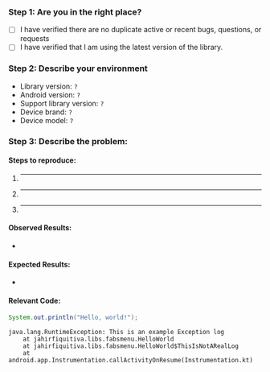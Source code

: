 <!--
Any HTML comment will be stripped when the markdown is rendered, so you don't need to delete them.

Put an x inside the [] like this: [x] to mark the checkbox.
-->
### Step 1: Are you in the right place?
- [ ] I have verified there are no duplicate active or recent bugs, questions, or requests
- [ ] I have verified that I am using the latest version of the library.

### Step 2: Describe your environment
 - Library version: `?`
 - Android version: `?`
 - Support library version: `?`
 - Device brand: `?`
 - Device model: `?`

### Step 3: Describe the problem:
#### Steps to reproduce:

  1. _____
  2. _____
  3. _____

<!--
What happened?  This could be a description, log output, etc.
-->
#### Observed Results:

  *

<!--
What did you expect to happen?
-->
#### Expected Results:

  *

#### Relevant Code:
<!--
Please wrap code with correct syntax highlighting.
-->
```java
System.out.println("Hello, world!");
```

<!--
If you are getting an error in the LogCat, paste here the stack trace.
Please wrap logs with Gradle syntax highlighting (it makes them look better).
-->
```Gradle
java.lang.RuntimeException: This is an example Exception log
    at jahirfiquitiva.libs.fabsmenu.HelloWorld
    at jahirfiquitiva.libs.fabsmenu.HelloWorld$ThisIsNotARealLog
    at android.app.Instrumentation.callActivityOnResume(Instrumentation.kt)
```

<!--
Adding pictures/screenshots/videos of the expected/actual result is always helpful
-->
